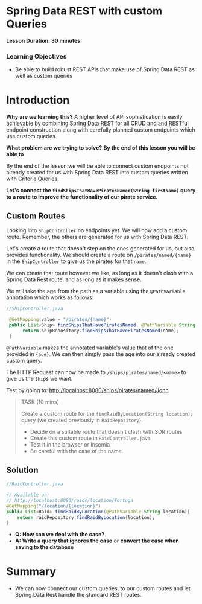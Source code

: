 # Spring Data REST with custom Queries

**Lesson Duration: 30 minutes**

### Learning Objectives
- Be able to build robust REST APIs that make use of Spring Data REST as well as custom queries


# Introduction
**Why are we learning this?** A higher level of API sophistication is easily achievable by combining Spring Data REST for all CRUD and and RESTful endpoint construction along with carefully planned custom endpoints which use custom queries.

**What problem are we trying to solve?** **By the end of this lesson you will be able to**

By the end of the lesson we will be able to connect custom endpoints not already created for us with Spring Data REST into custom queries written with Criteria Queries.


**Let's connect the `findShipsThatHavePiratesNamed(String firstName)` query to a route to improve the functionality of our pirate service.**

##  Custom Routes

Looking into `ShipController` no endpoints yet. We will now add a custom route. Remember, the others are generated for us with Spring Data REST.


Let's create a route that doesn't step on the ones generated for us, but also provides functionality. We should create a route on `/pirates/named/{name}` in the `ShipController` to give us the pirates for that `name`.

We can create that route however we like, as long as it doesn't clash with a Spring Data Rest route, and as long as it makes sense.

We will take the age from the path as a variable using the `@PathVariable` annotation which works as follows:

```java
//ShipController.java

 @GetMapping(value = "/pirates/{name}")
 public List<Ship> findShipsThatHavePiratesNamed( @PathVariable String name){
      return shipRepository.findShipsThatHavePiratesNamed(name);
 }
```

`@PathVariable` makes the annotated variable's value that of the one provided in `{age}`. We can then simply pass the age into our already created custom query.

The HTTP Request can now be made to `/ships/pirates/named/<name>` to give us the `Ship`s we want.

Test by going to: [http://localhost:8080/ships/pirates/named/John](http://localhost:8080/ships/pirates/named/John)

> TASK (10 mins)
> 
> Create a custom route for the `findRaidByLocation(String location);` query   (we created previously in `RaidRepository`). 
> 
> * Decide on a suitable route that doesn't clash with SDR routes
> * Create this custom route in `RaidController.java`
> * Test it in the browser or Insomia
> * Be careful with the case of the name.

## Solution

```java
//RaidController.java

// Available on: 
// http://localhost:8080/raids/location/Tortuga
@GetMapping("/location/{location}")
public List<Raid> findRaidByLocation(@PathVariable String location){
    return raidRepository.findRaidByLocation(location);
}

```

* **Q: How can we deal with the case?**
* **A: Write a query that ignores the case** or **convert the case when saving to the database**


# Summary
* We can now connect our custom queries, to our custom routes and let Spring Data Rest handle the standard REST routes.